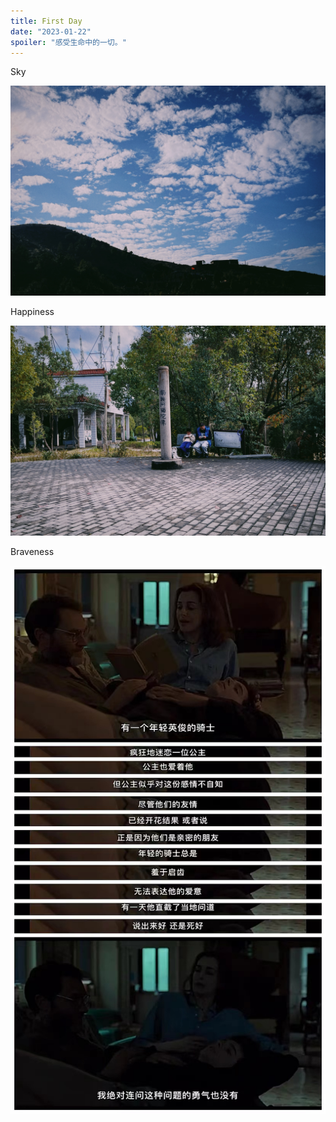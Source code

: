 ```yaml
---
title: First Day
date: "2023-01-22"
spoiler: "感受生命中的一切。"
---
```


Sky

![sky](./230122_sky.JPG)

Happiness

![happiness](./230122_happiness.JPG)

Braveness

![braveness](./230122_braveness.jpg)
